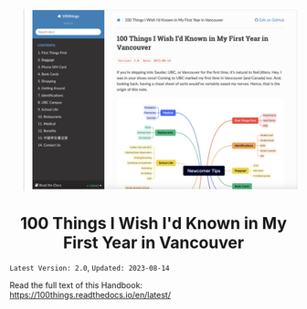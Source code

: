 >![](exhibit/100things_v2.0.png)

# <center> 100 Things I Wish I'd Known in My First Year in Vancouver</center>

``Latest Version: 2.0``,  ``Updated: 2023-08-14``

Read the full text of this Handbook: https://100things.readthedocs.io/en/latest/
